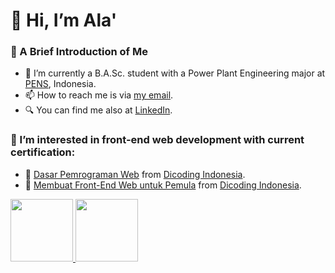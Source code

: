 # 👋 Hi, I’m Ala'

### 🤙 A Brief Introduction of Me
- 🌱 I’m currently a B.A.Sc. student with a Power Plant Engineering major at [PENS](https://www.pens.ac.id), Indonesia.
- 📫 How to reach me is via [my email](mailto:muhammadubbadah@gmail.com?subject=[GitHub]%20Contacted%20from%20README.md).
- 🔍 You can find me also at [LinkedIn](https://www.linkedin.com/in/ubbadahala/).

### 👀 I’m interested in front-end web development with current certification:
- 📜 [Dasar Pemrograman Web](https://www.dicoding.com/certificates/07Z6LN2KYPQR) from [Dicoding Indonesia](https://www.dicoding.com).
- 📜 [Membuat Front-End Web untuk Pemula](https://www.dicoding.com/certificates/53XEWNQDVXRN) from [Dicoding Indonesia](https://www.dicoding.com).

<p align="left">
<a href="https://github.com/ubbadahala">
  <img height="100em" src="https://github-readme-stats-eight-theta.vercel.app/api?username=ubbadahala&show_icons=true&theme=algolia&include_all_commits=true&count_private=true"/>
  <img height="100em" src="https://github-readme-stats-eight-theta.vercel.app/api/top-langs/?username=ubbadahala&layout=compact&langs_count=8&theme=algolia"/>
</a>
</p>

<!---
ubbadahala/ubbadahala is a ✨ special ✨ repository because its `README.md` (this file) appears on your GitHub profile.
You can click the Preview link to take a look at your changes.
--->
